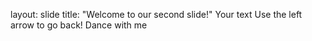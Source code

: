 layout: slide
title: "Welcome to our second slide!"
Your text
Use the left arrow to go back!
Dance with me
